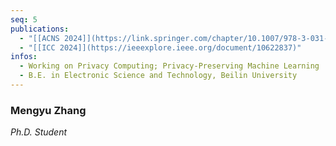 ```yaml
---
seq: 5
publications:
  - "[[ACNS 2024]](https://link.springer.com/chapter/10.1007/978-3-031-54770-6_9)"
  - "[[ICC 2024]](https://ieeexplore.ieee.org/document/10622837)"
infos:
  - Working on Privacy Computing; Privacy-Preserving Machine Learning
  - B.E. in Electronic Science and Technology, Beilin University
---
```


### Mengyu Zhang
<p><i>Ph.D. Student</i></p>
